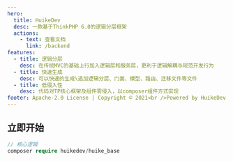 ```yaml
---
hero:
  title: HuikeDev
  desc: 一款基于ThinkPHP 6.0的逻辑分层框架
  actions:
    - text: 查看文档
      link: /backend
features:
  - title: 逻辑分层
    desc: 在传统MVC的基础上行加入逻辑层和服务层，更利于逻辑解耦与规范开发行为
  - title: 快速生成
    desc: 可以快速的生成\追加逻辑分层、门面、模型、路由、迁移文件等文件
  - title: 低侵入性
    desc: 代码对TP核心框架及组件零侵入，以composer组件方式实现
footer: Apache-2.0 License | Copyright © 2021<br />Powered by HuikeDev  [Github](https://github.com/huikedev/huike_base)   [Gitee](https://gitee.com/huikedev/huike_base)
---
```


## 立即开始

```php
// 核心逻辑
composer require huikedev/huike_base
```
